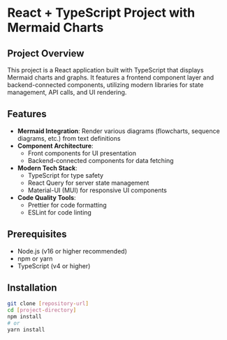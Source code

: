 # React + TypeScript Project with Mermaid Charts

## Project Overview

This project is a React application built with TypeScript that displays Mermaid charts and graphs. It features a frontend component layer and backend-connected components, utilizing modern libraries for state management, API calls, and UI rendering.

## Features

- **Mermaid Integration**: Render various diagrams (flowcharts, sequence diagrams, etc.) from text definitions
- **Component Architecture**:
  - Front components for UI presentation
  - Backend-connected components for data fetching
- **Modern Tech Stack**:
  - TypeScript for type safety
  - React Query for server state management
  - Material-UI (MUI) for responsive UI components
- **Code Quality Tools**:
  - Prettier for code formatting
  - ESLint for code linting

## Prerequisites

- Node.js (v16 or higher recommended)
- npm or yarn
- TypeScript (v4 or higher)

## Installation

```bash
git clone [repository-url]
cd [project-directory]
npm install
# or
yarn install
```
